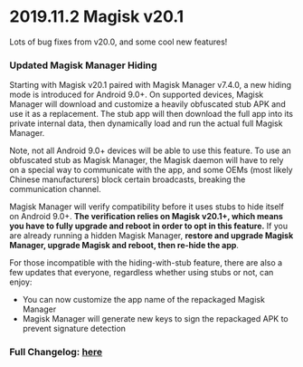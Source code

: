 # 2019.11.2 Magisk v20.1
Lots of bug fixes from v20.0, and some cool new features!

### Updated Magisk Manager Hiding
Starting with Magisk v20.1 paired with Magisk Manager v7.4.0, a new hiding mode is introduced for Android 9.0+. On supported devices, Magisk Manager will download and customize a heavily obfuscated stub APK and use it as a replacement. The stub app will then download the full app into its private internal data, then dynamically load and run the actual full Magisk Manager.

Note, not all Android 9.0+ devices will be able to use this feature. To use an obfuscated stub as Magisk Manager, the Magisk daemon will have to rely on a special way to communicate with the app, and some OEMs (most likely Chinese manufacturers) block certain broadcasts, breaking the communication channel.

Magisk Manager will verify compatibility before it uses stubs to hide itself on Android 9.0+. **The verification relies on Magisk v20.1+, which means you have to fully upgrade and reboot in order to opt in this feature.** If you are already running a hidden Magisk Manager, **restore and upgrade Magisk Manager, upgrade Magisk and reboot, then re-hide the app**.

For those incompatible with the hiding-with-stub feature, there are also a few updates that everyone, regardless whether using stubs or not, can enjoy:

- You can now customize the app name of the repackaged Magisk Manager
- Magisk Manager will generate new keys to sign the repackaged APK to prevent signature detection

### Full Changelog: [here](https://topjohnwu.github.io/Magisk/changes.html)
